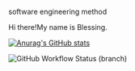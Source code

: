 software engineering method


Hi there!My name is Blessing.

[![Anurag's GitHub stats](https://github-readme-stats.vercel.app/api?username=BlessingAyoola)](https://github.com/anuraghazra/github-readme-stats)

![GitHub Workflow Status (branch)](https://img.shields.io/github/actions/workflow/status/asteyvenBlessingAyoola/sem/main.yml?branch=master)




